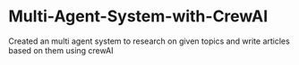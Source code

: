 # Multi-Agent-System-with-CrewAI
Created an multi agent system to research on given topics and write articles based on them using crewAI
